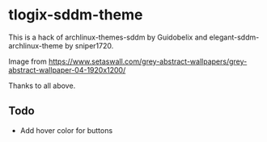 # tlogix-sddm-theme

This is a hack of archlinux-themes-sddm by Guidobelix and elegant-sddm-archlinux-theme by sniper1720.

Image from https://www.setaswall.com/grey-abstract-wallpapers/grey-abstract-wallpaper-04-1920x1200/
 
Thanks to all above.

## Todo

* Add hover color for buttons